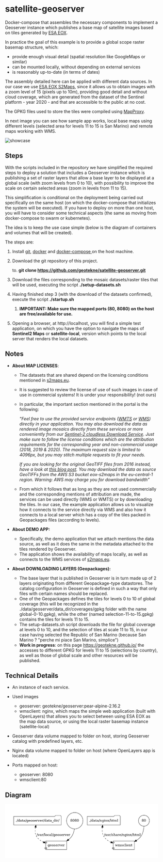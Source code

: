 # satellite-geoserver
Docker-compose that assembles the necessary components to implement a Geoserver instance which publishes a base map of satellite images based on tiles generated by [ESA EOX](http://maps.eox.at/).

In practice the goal of this example is to provide a global scope raster basemap structure, which:

- provide enough visual detail (spatial resolution like GoogleMaps or similar)
- can be mounted locally, without depending on external services
- is reasonably up-to-date (in terms of dates)

The assembly detailed here can be applied with different data sources. In our case we use [ESA EOX S2Maps](https://s2maps.eu/), since it allows us to obtain images with a zoom level of 15 (pixels up to 10m), providing good detail and without cloud coverage, which are generated from the dataset of the Sentinel platform - year 2020 - and that are accessible to the public at no cost.

The GPKG files used to store the tiles were compiled using [MapProxy](https://mapproxy.org/).

In next image you can see how sample app works, local base maps using different levels (selected area for levels 11 to 15 is San Marino) and remote maps working with WMS.

![showcase](./img/satellite-geoserver-optimized.gif)

## Steps

With the scripts included in the repository we have simplified the required steps to deploy a solution that includes a Geoserver instance which is publishing a set of raster layers that allow a base layer to be displayed at a global scale (with zoom levels from 0 to 10), with possibility to improve the scale on certain selected areas (zoom in levels from 11 to 15).

This simplification is conditional on the deployment being carried out specifically on the same host (on which the docker-compose that initializes the system will be executed). If you have to deploy on more than one host, you will have to consider some technical aspects (the same as moving from docker-compose to swarm or kubernetes).

The idea is to keep the use case simple (below is the diagram of containers and volumes that will be created).

The steps are:

1. Install [git](https://github.com/git-guides/install-git), [docker](https://docs.docker.com/engine/install/ubuntu/) and [docker-compose ](https://docs.docker.com/compose/install/) on the host machine.

2. Download the git repository of this project.

   to. **git clone https://github.com/geotekne/satellite-geoserver.git**

3. Download the files corresponding to the mosaic datasets/raster tiles that will be used, executing the script **./setup-datasets.sh**

4. Having finished step 3 (with the download of the datasets confirmed), execute the script **./startup.sh**

   1. **IMPORTANT: Make sure the mapped ports (80, 8080) on the host are free/available for use.**

5. Opening a browser, at http://localhost, you will find a simple test application, on which you have the option to navigate the maps of **Sentinel2 Maps** or **satellite-local**, version which points to the local server that renders the local datasets.



## Notes



- **About MAP LICENSES**:

  - The datasets that are shared depend on the licensing conditions mentioned in [s2maps.eu](https://s2maps.eu/).

  - It is suggested to review the license of use of such images in case of use in commercial systems! It is under your responsibility! (not ours)

  - In particular, the important section mentioned in the portal is the following:

    *"Feel free to use the provided service endpoints ([WMTS](https://tiles.maps.eox.at/wmts/1.0.0/WMTSCapabilities.xml) or [WMS](https://tiles.maps.eox.at/wms?service=wms&request=getcapabilities)) directly in your application. You may also download the data as rendered image mosaics directly from these services or more conveniently from our [Sentinel-2 cloudless Download Service](https://s2maps.eu/?downloadservice). Just make sure to follow the license conditions which are the attribution requirements for the corresponding year and non-commercial usage (2018, 2019 & 2020). The maximum request size is limited to 4096px, but you may stitch multiple requests to fit your needs.*

    *If you are looking for the original GeoTIFF files from 2016 instead, have a look at [this blog post](https://eox.at/2017/03/sentinel-2-cloudless-original-tiles-available/). You may download the data as source GeoTIFFs from the AWS S3 bucket eox-s2maps in the eu-central-1 region. Warning: AWS may charge you for download bandwidth"*

  - From which it follows that as long as they are not used commercially and the corresponding mentions of attribution are made, the services can be used directly (WMS or WMTS) or by downloading the tiles. In our case, the example application allows us to visualize how it connects to the service directly via WMS and also how it connects to a local server which has a copy of the tiles packed in Geopackages files (according to levels).

- **About DEMO APP:**

  - Specifically, the demo application that we attach mentions the data source, as well as it does the same in the metadata attached to the tiles rendered by Geoserver.
  - The application shows the availability of maps locally, as well as connects to the WMS services of [s2maps.eu](https://s2maps.eu/).

- **About DOWNLOADING LAYERS (Geopackages):**

  - The base layer that is published in Geoserver is in turn made up of 2 layers originating from different Geopackage-type datastores. The catalog configuration in Geoserver is defined in such a way that only files with certain names should be replaced.
  - One of the Geopackages defines the tiles for levels 0 to 10 of global coverage (this will be recognized in the ./data/geoserver/data_dir/coverages/gpkg folder with the name global-0-10.gpkg), while the other (named selection-11-to-15.gpkg) contains the tiles for levels 11 to 15.
  - The setup-datasets.sh script downloads the file for global coverage at levels 0 to 10, and the selection of tiles at scale 11 to 15, in our case having selected the Republic of San Marino (because San Marino ? "perche mi piace San Marino, simplice")
  - **Work in progress**: on this page https://geotekne.github.io/ the accesses to different GPKG for levels 11 to 15 (selections by country), as well as those of global scale and other resources will be published.
  
  

## Technical Details
- An instance of each service.

- Used images

   - geoserver: geotekne/geoserver:pear-alpine-2.16.2
   - wmsclient: nginx, which maps the simple web application (built with OpenLayers) that allows you to select between using ESA EOX as the map data source, or using the local raster basemap instance (satellite-local)

- Geoserver data volume mapped to folder on host, storing Geoserver catalog with predefined layers, etc.

- Nginx data volume mapped to folder on host (where OpenLayers app is located)

- Ports mapped on host:

   - geoserver: 8080
   - wmsclient:80
   
   

## Diagram

![](./diagram.png)